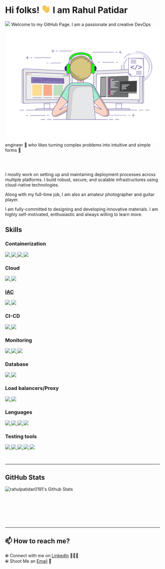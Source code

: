 # Hi folks! <img src="https://raw.githubusercontent.com/ABSphreak/ABSphreak/master/gifs/Hi.gif" width="30px"> I am Rahul Patidar 
<a href="https://github.com/DenverCoder1/readme-typing-svg"><img src="https://readme-typing-svg.herokuapp.com?lines=DevOps+Engineer+🚀&center=true&width=500&height=90"></a>
<img align="right" alt="GIF" src="https://raw.githubusercontent.com/devSouvik/devSouvik/master/gif3.gif" width="500"/>
Welcome to my GitHub Page. I am  a passionate and creative DevOps engineer 🚀 who likes turning complex problems into intuitive and simple forms 🎯

<br>
<br>

I mostly work on setting up and maintaining deployment processes across multiple platforms. I build robust, secure, and scalable infrastructures using cloud-native technologies.

Along with my full-time job, I am also an amateur photographer and guitar player.

I am fully-committed to designing and developing innovative materials. I am highly self-motivated, enthusiastic and always willing to learn more.


## Skills

<p dir="auto">
<h3> Containerization </h3>
    <a href="https://www.docker.com/" rel="nofollow">
    <img src="https://raw.githubusercontent.com/itsksaurabh/itsksaurabh/master/assets/docker.gif" height="80" data-animated-image="" style="max-width: 100%;"> 
  </a>
  <a href="https://www.docker.com/" rel="nofollow">
    <img src="https://aptira.com/wp-content/uploads/2016/09/dockerswarm_logo.png" height="80" data-animated-image="" style="max-width: 100%;"> 
  <a href="https://www.portainer.io/" rel="nofollow">
    <img src="https://miro.medium.com/v2/resize:fit:1100/format:webp/0*oi7TujkZyDZvAeaj.png" height="65" data-animated-image="" style="max-width: 100%;">
  </a>
  <a href="https://kubernetes.io/" rel="nofollow">
    <img src="https://raw.githubusercontent.com/itsksaurabh/itsksaurabh/master/assets/k8s.gif" height="75" data-animated-image="" style="max-width: 100%;">
  </a>
  
<h3>Cloud</h3>
  <a href="https://aws.amazon.com/" rel="nofollow">
    <img src="https://logos-world.net/wp-content/uploads/2021/08/Amazon-Web-Services-AWS-Logo.png" width="120" data-animated-image="" style="max-width: 100%;">
  <a href="https://azure.microsoft.com/en-ca" rel="nofollow">
    <img src="https://www.logo.wine/a/logo/Microsoft_Azure/Microsoft_Azure-Logo.wine.svg" width="120" data-animated-image="" style="max-width: 100%;">
    
<h3> IAC </h3>
   <a href="https://www.terraform.io/" rel="nofollow">
      <img src="https://raw.githubusercontent.com/itsksaurabh/itsksaurabh/master/assets/terraform.gif" width="120" data-animated-image="" style="max-width: 100%;">
     </a> 
      <a href="https://www.ansible.com/" rel="nofollow">
      <img src="https://logowik.com/content/uploads/images/ansible3554.jpg" width="120" data-animated-image="" style="max-width: 100%;">
    </a>

<h3> CI-CD</h3>    
   <a href="https://www.jenkins.io/" rel="nofollow">
    <img src="https://logowik.com/content/uploads/images/jenkins8460.jpg" height="90" data-animated-image="" style="max-width: 100%;">
  </a> 
  <a href="https://github.com/features/actions" rel="nofollow">
    <img src="https://cdn.invicti.com/statics/img/drive/h2jfrvzrbyh1yff2n3wfu2hkqqps6x_uvqo.png" height="80" data-animated-image="" style="max-width: 100%;">
  </a>
      
<h3>Monitoring</h3>
    <a href="https://grafana.com/" rel="nofollow">
    <img src="https://raw.githubusercontent.com/itsksaurabh/itsksaurabh/master/assets/grafana.gif" height="60" data-animated-image="" style="max-width: 100%;">  
  </a>
  <a href="https://prometheus.io/" rel="nofollow">
    <img src="https://raw.githubusercontent.com/itsksaurabh/itsksaurabh/master/assets/prometheus.gif" height="65" data-animated-image="" style="max-width: 100%;">
  </a>
  <a href="https://www.influxdata.com/" rel="nofollow">
    <img src="https://raw.githubusercontent.com/itsksaurabh/itsksaurabh/master/assets/influxdata.gif" height="60" data-animated-image="" style="max-width: 100%;">
  </a>
      
<h3>Database</h3>  
  <a href="https://www.postgresql.org/" rel="nofollow">
    <img src="https://raw.githubusercontent.com/itsksaurabh/itsksaurabh/master/assets/postgresql.gif" height="90" data-animated-image="" style="max-width: 100%;">  
  </a> 
  <a href="https://www.mongodb.com/" rel="nofollow">
    <img src="https://raw.githubusercontent.com/itsksaurabh/itsksaurabh/master/assets/mongo.gif" height="80" data-animated-image="" style="max-width: 100%;">
  </a>

<h3>Load balancers/Proxy</h3>  
  <a href="https://traefik.io/traefik/" rel="nofollow">
    <img src="https://itekblog.com/wp-content/uploads/2019/03/traefik.logo_.png" height="80" data-animated-image="" style="max-width: 100%;">
  </a>
  <a href="https://www.nginx.com/" rel="nofollow">
    <img src="https://logowik.com/content/uploads/images/nginx7281.logowik.com.webp" height="80" data-animated-image="" style="max-width: 100%;">
  </a>
      
 <h3>Languages</h3>
    <a href="https://www.javascript.com/" rel="nofollow">
    <img src="https://camo.githubusercontent.com/3f3912f5b5b179e1e5ff7f13e7bee579509c13f1fc121a361c6967ca43b50e07/68747470733a2f2f6d69726f2e6d656469756d2e636f6d2f6d61782f313236302f312a2d744f6c644562666a696a786e3956715a65554c71672e676966" height="80" data-animated-image="" style="max-width: 100%;">
  </a>
    <a href="https://www.python.org/" rel="nofollow">
    <img src="https://www.thoughtwin.com/assets/img/Python_img.gif" height="80" data-animated-image="" style="max-width: 100%;">
  </a>
 <a href="https://www.gnu.org/software/bash/" rel="nofollow">
    <img src="https://static.javatpoint.com/tutorial/bash/images/bash.png" height="80" data-animated-image="" style="max-width: 100%;">
  </a>
  <a href="https://groovy-lang.org/" rel="nofollow">
    <img src="https://upload.wikimedia.org/wikipedia/commons/thumb/3/36/Groovy-logo.svg/890px-Groovy-logo.svg.png?20190703002505" height="80" data-animated-image="" style="max-width: 100%;">
  </a>
      
<h3>Testing tools</h3>
  <a href="https://www.cypress.io/">
    <img src="https://asset.brandfetch.io/idIq_kF0rb/idv3zwmSiY.jpeg?updated=1667565306852" height="80" data-animated-image="" style="max-width: 100%;">
  </a>
  <a href="https://playwright.dev/">
    <img src="https://playwright.dev/img/playwright-logo.svg" height="80" data-animated-image="" style="max-width: 100%;">
  </a>
  <a href="https://www.selenium.dev/">
    <img src="https://seeklogo.com/images/S/selenium-logo-DB9103D7CF-seeklogo.com.png" height="80" data-animated-image="" style="max-width: 100%;">
  </a>
  <a href="https://appium.io/docs/en/2.0/">
    <img src="https://seeklogo.com/images/A/appium-logo-2AB368AF4A-seeklogo.com.png" height="80" data-animated-image="" style="max-width: 100%;">
  </a>
  <a href="https://www.postman.com/">
    <img src="https://seeklogo.com/images/P/postman-logo-F43375A2EB-seeklogo.com.png" height="80" data-animated-image="" style="max-width: 100%;">
  </a>  

 </p>   
   <br> 

------------- 

## GitHub Stats

<img align="left" src="https://github-readme-stats.anuraghazra1.vercel.app/api?username=rahulpatidar0191&include_all_commits=true&show=reviews&hide=stars&count_private=true&show_icons=true&line_height=20&title_color=7A7ADB&icon_color=2234AE&text_color=D3D3D3&bg_color=0,000000,130F40" alt="rahulpatidar0191's Github Stats"> 

<br>
<br>
<br>
<br>
<br>
<br>
<br>

--------



## 📫 **How to reach me?**<br>
⦿ Connect with me on [LinkedIn](https://www.linkedin.com/in/rahul-patidar-can/) 👨🏻‍💻 <br>
⦿ Shoot Me an <a href = "mailto: rahulpatidar0191@gmail.com">Email</a> 💌
